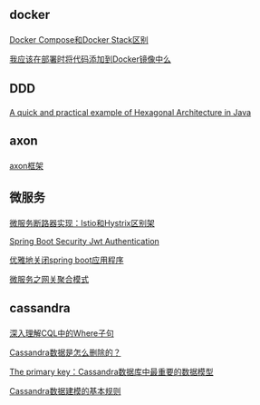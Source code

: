 ## docker <p>
<a href="https://www.jianshu.com/p/05be80475bff">Docker Compose和Docker Stack区别</a><p>
<a href="https://www.jianshu.com/p/487f83f6e69b">我应该在部署时将代码添加到Docker镜像中么</a>
<p>

  
## DDD <p>
<a href="https://www.jianshu.com/p/a63ef3ef1f94">A quick and practical example of Hexagonal Architecture in Java</a>
<p>

  
## axon <p>
<a href="https://www.jianshu.com/c/d52a49f833b1">axon框架</a>
<p>

  
## 微服务 <p>
<a href="https://www.jianshu.com/p/f6d280df6340">微服务断路器实现：Istio和Hystrix区别架</a>
<p>
  <a href="https://www.jianshu.com/p/f45ac6ba0b4f">Spring Boot Security Jwt Authentication</a> <p>
  
  <a href="https://www.jianshu.com/p/9e5fd0c508cb"> 优雅地关闭spring boot应用程序</a><p>
  
  <a href="https://www.jianshu.com/p/1ffd9d3b1efd">微服务之网关聚合模式</a>

<p>
 

## cassandra <p>
<a href="https://www.jianshu.com/p/bcaf5a8d8530">深入理解CQL中的Where子句</a><p>
<a href="https://www.jianshu.com/p/ce1bc6926085">Cassandra数据是怎么删除的？</a><p>
<a href="https://www.jianshu.com/p/db4a626d952e">The primary key：Cassandra数据库中最重要的数据模型</a><p>
<a href="https://www.jianshu.com/p/58bf9b92ff63">Cassandra数据建模的基本规则</a><p>
<p>
